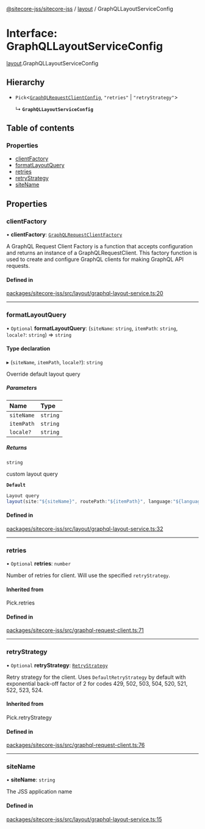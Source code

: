 [@sitecore-jss/sitecore-jss](../README.md) / [layout](../modules/layout.md) / GraphQLLayoutServiceConfig

# Interface: GraphQLLayoutServiceConfig

[layout](../modules/layout.md).GraphQLLayoutServiceConfig

## Hierarchy

- `Pick`\<[`GraphQLRequestClientConfig`](../modules/index.md#graphqlrequestclientconfig), ``"retries"`` \| ``"retryStrategy"``\>

  ↳ **`GraphQLLayoutServiceConfig`**

## Table of contents

### Properties

- [clientFactory](layout.GraphQLLayoutServiceConfig.md#clientfactory)
- [formatLayoutQuery](layout.GraphQLLayoutServiceConfig.md#formatlayoutquery)
- [retries](layout.GraphQLLayoutServiceConfig.md#retries)
- [retryStrategy](layout.GraphQLLayoutServiceConfig.md#retrystrategy)
- [siteName](layout.GraphQLLayoutServiceConfig.md#sitename)

## Properties

### clientFactory

• **clientFactory**: [`GraphQLRequestClientFactory`](../modules/index.md#graphqlrequestclientfactory)

A GraphQL Request Client Factory is a function that accepts configuration and returns an instance of a GraphQLRequestClient.
This factory function is used to create and configure GraphQL clients for making GraphQL API requests.

#### Defined in

[packages/sitecore-jss/src/layout/graphql-layout-service.ts:20](https://github.com/Sitecore/jss/blob/d9175e07c/packages/sitecore-jss/src/layout/graphql-layout-service.ts#L20)

___

### formatLayoutQuery

• `Optional` **formatLayoutQuery**: (`siteName`: `string`, `itemPath`: `string`, `locale?`: `string`) => `string`

#### Type declaration

▸ (`siteName`, `itemPath`, `locale?`): `string`

Override default layout query

##### Parameters

| Name | Type |
| :------ | :------ |
| `siteName` | `string` |
| `itemPath` | `string` |
| `locale?` | `string` |

##### Returns

`string`

custom layout query

**`Default`**

```ts
Layout query
layout(site:"${siteName}", routePath:"${itemPath}", language:"${language}")
```

#### Defined in

[packages/sitecore-jss/src/layout/graphql-layout-service.ts:32](https://github.com/Sitecore/jss/blob/d9175e07c/packages/sitecore-jss/src/layout/graphql-layout-service.ts#L32)

___

### retries

• `Optional` **retries**: `number`

Number of retries for client. Will use the specified `retryStrategy`.

#### Inherited from

Pick.retries

#### Defined in

[packages/sitecore-jss/src/graphql-request-client.ts:71](https://github.com/Sitecore/jss/blob/d9175e07c/packages/sitecore-jss/src/graphql-request-client.ts#L71)

___

### retryStrategy

• `Optional` **retryStrategy**: [`RetryStrategy`](index.RetryStrategy.md)

Retry strategy for the client. Uses `DefaultRetryStrategy` by default with exponential
back-off factor of 2 for codes 429, 502, 503, 504, 520, 521, 522, 523, 524.

#### Inherited from

Pick.retryStrategy

#### Defined in

[packages/sitecore-jss/src/graphql-request-client.ts:76](https://github.com/Sitecore/jss/blob/d9175e07c/packages/sitecore-jss/src/graphql-request-client.ts#L76)

___

### siteName

• **siteName**: `string`

The JSS application name

#### Defined in

[packages/sitecore-jss/src/layout/graphql-layout-service.ts:15](https://github.com/Sitecore/jss/blob/d9175e07c/packages/sitecore-jss/src/layout/graphql-layout-service.ts#L15)
